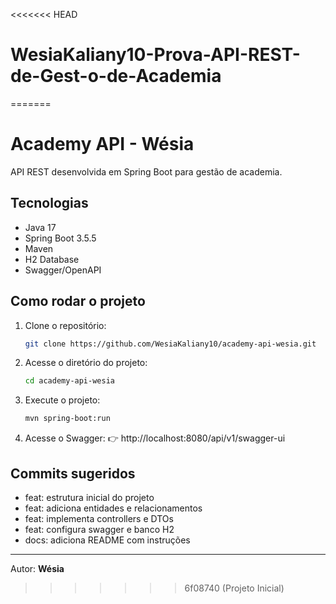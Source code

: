 <<<<<<< HEAD
# WesiaKaliany10-Prova-API-REST-de-Gest-o-de-Academia
=======
# Academy API - Wésia

API REST desenvolvida em Spring Boot para gestão de academia.

## Tecnologias
- Java 17
- Spring Boot 3.5.5
- Maven
- H2 Database
- Swagger/OpenAPI

## Como rodar o projeto

1. Clone o repositório:
   ```bash
   git clone https://github.com/WesiaKaliany10/academy-api-wesia.git
   ```

2. Acesse o diretório do projeto:
   ```bash
   cd academy-api-wesia
   ```

3. Execute o projeto:
   ```bash
   mvn spring-boot:run
   ```

4. Acesse o Swagger:
   👉 http://localhost:8080/api/v1/swagger-ui

## Commits sugeridos
- feat: estrutura inicial do projeto
- feat: adiciona entidades e relacionamentos
- feat: implementa controllers e DTOs
- feat: configura swagger e banco H2
- docs: adiciona README com instruções

---
Autor: **Wésia**
>>>>>>> 6f08740 (Projeto Inicial)

